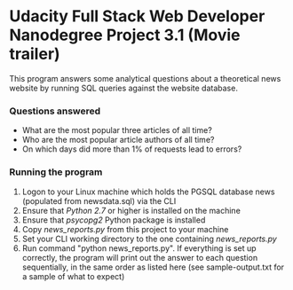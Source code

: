# Udacity Full Stack Web Developer Nanodegree Project 3.1 (Movie trailer)
This program answers some analytical questions about a theoretical news website by running SQL queries against the website database.

### Questions answered
- What are the most popular three articles of all time?
- Who are the most popular article authors of all time?
- On which days did more than 1% of requests lead to errors?

### Running the program
1. Logon to your Linux machine which holds the PGSQL database news (populated from newsdata.sql) via the CLI
2. Ensure that *Python 2.7* or higher is installed on the machine
3. Ensure that *psycopg2* Python package is installed
4. Copy *news_reports.py* from this project to your machine 
5. Set your CLI working directory to the one containing *news_reports.py*
5. Run command "python news_reports.py". If everything is set up correctly, the program will print out the answer to each question sequentially, in the same order as listed here (see sample-output.txt for a sample of what to expect)
